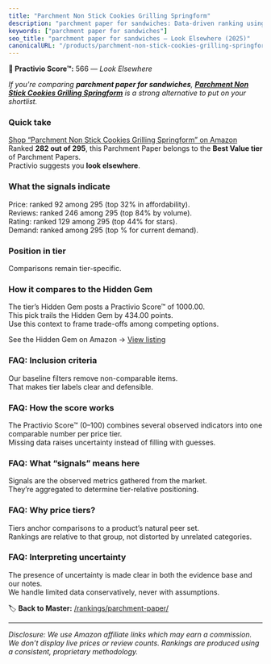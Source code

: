 ```yaml
---
title: "Parchment Non Stick Cookies Grilling Springform"
description: "parchment paper for sandwiches: Data-driven ranking using the Practivio Score™. Positioned by quality, value, demand, findability, momentum."
keywords: ["parchment paper for sandwiches"]
seo_title: "parchment paper for sandwiches — Look Elsewhere (2025)"
canonicalURL: "/products/parchment-non-stick-cookies-grilling-springform-B0DDBJ7228/"
---
```


**🚫 Practivio Score™:** 566 — _Look Elsewhere_


*If you're comparing **parchment paper for sandwiches**, **[Parchment Non Stick Cookies Grilling Springform](https://www.amazon.com/dp/B0DDBJ7228?tag=practivio-20)** is a strong alternative to put on your shortlist.*
### Quick take
[Shop “Parchment Non Stick Cookies Grilling Springform” on Amazon](https://www.amazon.com/dp/B0DDBJ7228?tag=practivio-20)
Ranked **282 out of 295**, this Parchment Paper belongs to the **Best Value tier** of Parchment Papers.  
Practivio suggests you **look elsewhere**.

### What the signals indicate
Price: ranked 92 among 295 (top 32% in affordability).  
Reviews: ranked 246 among 295 (top 84% by volume).  
Rating: ranked 129 among 295 (top 44% for stars).  
Demand: ranked  among 295 (top % for current demand).

### Position in tier
Comparisons remain tier-specific.

### How it compares to the Hidden Gem
The tier’s Hidden Gem posts a Practivio Score™ of 1000.00.  
This pick trails the Hidden Gem by 434.00 points.  
Use this context to frame trade-offs among competing options.  

See the Hidden Gem on Amazon → [View listing](https://www.amazon.com/dp/B07L9X9XXX?tag=practivio-20)

### FAQ: Inclusion criteria
Our baseline filters remove non-comparable items.  
That makes tier labels clear and defensible.

### FAQ: How the score works
The Practivio Score™ (0–100) combines several observed indicators into one comparable number per price tier.  
Missing data raises uncertainty instead of filling with guesses.

### FAQ: What “signals” means here
Signals are the observed metrics gathered from the market.  
They’re aggregated to determine tier-relative positioning.

### FAQ: Why price tiers?
Tiers anchor comparisons to a product’s natural peer set.  
Rankings are relative to that group, not distorted by unrelated categories.

### FAQ: Interpreting uncertainty
The presence of uncertainty is made clear in both the evidence base and our notes.  
We handle limited data conservatively, never with assumptions.


🏷️ **Back to Master:** [/rankings/parchment-paper/](/rankings/parchment-paper/)

---
_Disclosure: We use Amazon affiliate links which may earn a commission. We don’t display live prices or review counts. Rankings are produced using a consistent, proprietary methodology._
